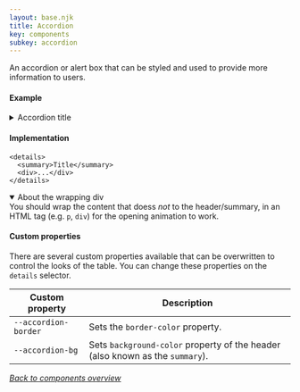 ```yaml
---
layout: base.njk
title: Accordion
key: components
subkey: accordion
---
```


An accordion or alert box that can be styled and used to provide more information to users.

#### Example

<details>
  <summary>Accordion title</summary>
  <div>Lorem ipsum dolor sit amet, consectetur adipiscing elit. Duis porttitor mauris et nisl lobortis, nec efficitur lectus placerat. Nunc ultricies libero quis justo feugiat, at dapibus ex egestas. Donec cursus euismod mauris, ut pellentesque est scelerisque quis. Vestibulum pellentesque dui ut congue tempor. Morbi sit amet elit nec sapien auctor fringilla. </div>
</details>

#### Implementation

```
<details>
  <summary>Title</summary>
  <div>...</div>
</details>
```

<details open style="--accordion-bg: indianred; --accordion-border: indianred;">
  <summary>About the wrapping div</summary>
  <div>You should wrap the content that doess <i>not</i> to the header/summary, in an HTML tag (e.g. <code>p</code>, <code>div</code>) for the opening animation to work.</div>
</details>

#### Custom properties

There are several custom properties available that can be
overwritten to control the looks of the table. You can change these properties on the `details` selector.

<div>
  <table>
    <thead>
      <tr>
        <th>Custom property</th>
        <th>Description</th>
      </tr>
    </thead>
    <tbody>
      <tr>
        <td><code>--accordion-border</code></td>
        <td>
          Sets the <code>border-color</code> property.
        </td>
      </tr>
      <tr>
        <td><code>--accordion-bg</code></td>
        <td>
          Sets <code>background-color</code> property of the header (also known as the <code>summary</code>). 
        </td>
      </tr>
    </tbody>
  </table>
</div>

[_Back to components overview_](/components)
